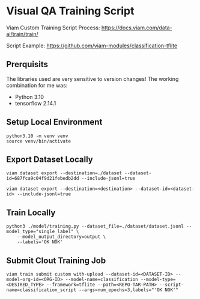 # Visual QA Training Script

Viam Custom Training Script Process: https://docs.viam.com/data-ai/train/train/

Script Example: https://github.com/viam-modules/classification-tflite

## Prerquisits

The libraries used are very sensitive to version changes!
The working combination for me was:

- Python 3.10
- tensorflow 2.14.1

## Setup Local Environment

```shell
python3.10 -m venv venv
source venv/bin/activate
```

## Export Dataset Locally

```shell
viam dataset export --destination=./dataset --dataset-id=687fca9c04f9d21febedb2dd --include-jsonl=true

viam dataset export --destination=<destination> --dataset-id=<dataset-id> --include-jsonl=true
```

## Train Locally

```shell
python3 ./model/training.py --dataset_file=./dataset/dataset.jsonl --model_type="single_label" \
    --model_output_directory=output \
    --labels='OK NOK'
```

## Submit Clout Training Job

```shell
viam train submit custom with-upload --dataset-id=<DATASET-ID> --model-org-id=<ORG-ID> --model-name=classification --model-type=<DESIRED_TYPE> --framework=tflite --path=<REPO-TAR-PATH> --script-name=classification_script --args=num_epochs=3,labels="'OK NOK'"
```
